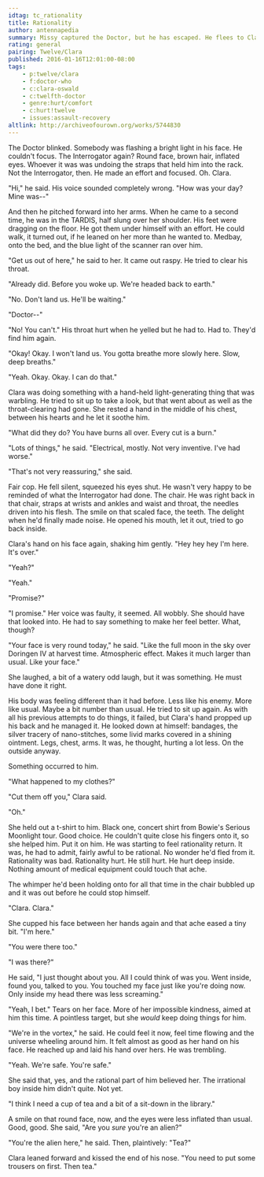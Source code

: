 ```yaml
---
idtag: tc_rationality
title: Rationality
author: antennapedia
summary: Missy captured the Doctor, but he has escaped. He flees to Clara, but it's not easy.
rating: general
pairing: Twelve/Clara
published: 2016-01-16T12:01:00-08:00
tags:
    - p:twelve/clara
    - f:doctor-who
    - c:clara-oswald
    - c:twelfth-doctor
    - genre:hurt/comfort
    - c:hurt!twelve
    - issues:assault-recovery
altlink: http://archiveofourown.org/works/5744830
---
```

The Doctor blinked. Somebody was flashing a bright light in his face. He couldn't focus. The Interrogator again? Round face, brown hair, inflated eyes. Whoever it was was undoing the straps that held him into the rack. Not the Interrogator, then. He made an effort and focused. Oh. Clara.

"Hi," he said. His voice sounded completely wrong. "How was your day? Mine was--"

And then he pitched forward into her arms. When he came to a second time, he was in the TARDIS, half slung over her shoulder. His feet were dragging on the floor. He got them under himself with an effort. He could walk, it turned out, if he leaned on her more than he wanted to. Medbay, onto the bed, and the blue light of the scanner ran over him.

"Get us out of here," he said to her. It came out raspy. He tried to clear his throat.

"Already did. Before you woke up. We're headed back to earth."

"No. Don't land us. He'll be waiting."

"Doctor--"

"No! You can't." His throat hurt when he yelled but he had to. Had to. They'd find him again.

"Okay! Okay. I won't land us. You gotta breathe more slowly here. Slow, deep breaths."

"Yeah. Okay. Okay. I can do that."

Clara was doing something with a hand-held light-generating thing that was warbling. He tried to sit up to take a look, but that went about as well as the throat-clearing had gone. She rested a hand in the middle of his chest, between his hearts and he let it soothe him.

"What did they do? You have burns all over. Every cut is a burn."

"Lots of things," he said. "Electrical, mostly. Not very inventive. I've had worse."

"That's not very reassuring," she said.

Fair cop. He fell silent, squeezed his eyes shut. He wasn't very happy to be reminded of what the Interrogator had done. The chair. He was right back in that chair, straps at wrists and ankles and waist and throat, the needles driven into his flesh. The smile on that scaled face, the teeth. The delight when he'd finally made noise. He opened his mouth, let it out, tried to go back inside.

Clara's hand on his face again, shaking him gently. "Hey hey hey I'm here. It's over."

"Yeah?"

"Yeah."

"Promise?"

"I promise." Her voice was faulty, it seemed. All wobbly. She should have that looked into. He had to say something to make her feel better. What, though?

"Your face is very round today," he said. "Like the full moon in the sky over Doringen IV at harvest time. Atmospheric effect. Makes it much larger than usual. Like your face."

She laughed, a bit of a watery odd laugh, but it was something. He must have done it right.

His body was feeling different than it had before. Less like his enemy. More like usual. Maybe a bit number than usual. He tried to sit up again. As with all his previous attempts to do things, it failed, but Clara's hand propped up his back and he managed it. He looked down at himself: bandages, the silver tracery of nano-stitches, some livid marks covered in a shining ointment. Legs, chest, arms. It was, he thought, hurting a lot less. On the outside anyway.

Something occurred to him.

"What happened to my clothes?"

"Cut them off you," Clara said.

"Oh."

She held out a t-shirt to him. Black one, concert shirt from Bowie's Serious Moonlight tour. Good choice. He couldn't quite close his fingers onto it, so she helped him. Put it on him. He was starting to feel rationality return. It was, he had to admit, fairly awful to be rational. No wonder he'd fled from it. Rationality was bad. Rationality hurt. He still hurt. He hurt deep inside. Nothing amount of medical equipment could touch that ache.

The whimper he'd been holding onto for all that time in the chair bubbled up and it was out before he could stop himself.

"Clara. Clara."

She cupped his face between her hands again and that ache eased a tiny bit. "I'm here."

"You were there too."

"I was there?"

He said, "I just thought about you. All I could think of was you. Went inside, found you, talked to you. You touched my face just like you're doing now. Only inside my head there was less screaming."

"Yeah, I bet." Tears on her face. More of her impossible kindness, aimed at him this time. A pointless target, but she *would* keep doing things for him.

"We're in the vortex," he said. He could feel it now, feel time flowing and the universe wheeling around him. It felt almost as good as her hand on his face. He reached up and laid his hand over hers. He was trembling.

"Yeah. We're safe. You're safe."

She said that, yes, and the rational part of him believed her. The irrational boy inside him didn't quite. Not yet.

"I think I need a cup of tea and a bit of a sit-down in the library."

A smile on that round face, now, and the eyes were less inflated than usual. Good, good. She said, "Are you *sure* you're an alien?"

"You're the alien here," he said. Then, plaintively: "Tea?"

Clara leaned forward and kissed the end of his nose. "You need to put some trousers on first. Then tea."
